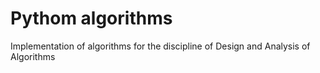 # Pythom algorithms
Implementation of algorithms for the discipline of Design and Analysis of Algorithms
